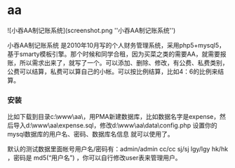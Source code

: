 # aa

![小吞AA制记账系统](screenshot.png ''小吞AA制记账系统'')

小吞AA制记账系统 是2010年10月写的个人财务管理系统，采用php5+mysql5，基于smarty模板引擎。那个时候和同学合租，因为买菜之类的需要AA，就需要报账，所以需求出来了，就写了一个。可以添加、删除、修改，有公费、私费类别，公费可以结算，私费可以算自己的小帐。可以按比例结算，比如4：6的比例来结算。

### 安装

比如下载到目录c:\www\aa\，用PMA新建数据库，比如数据名字是expense，然后导入d:\www\aa\expense.sql，修改d:\www\aa\data\config.php 设置你的mysql数据库的用户名、密码、数据库名信息 就可以使用了。

默认的测试数据里面帐号用户名/密码有：admin/admin cc/cc sj/sj lgy/lgy hk/hk ，密码是 md5(“用户名”) ，你可以自行修改user表来管理用户。

